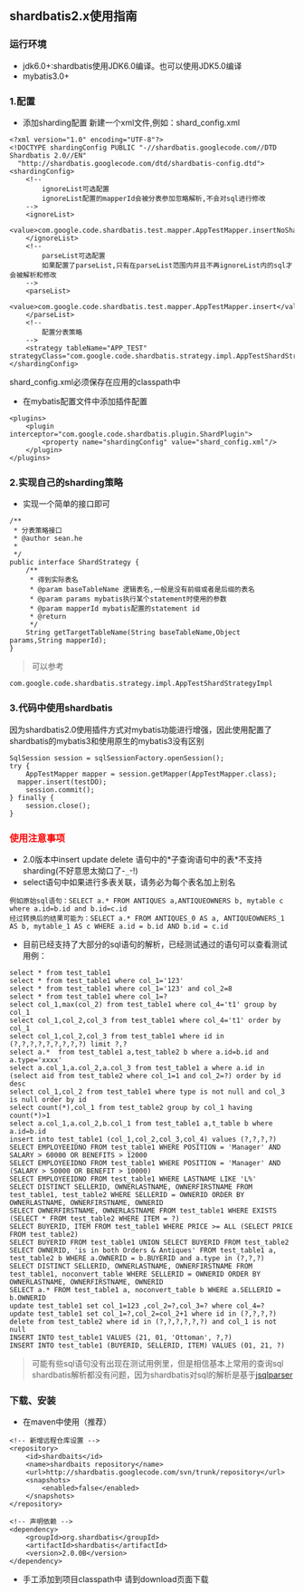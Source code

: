 ## shardbatis2.x使用指南 ##
### 运行环境 ###
  * jdk6.0+:shardbatis使用JDK6.0编译。也可以使用JDK5.0编译
  * mybatis3.0+
### 1.配置 ###
  * 添加sharding配置
新建一个xml文件,例如：shard\_config.xml
```
<?xml version="1.0" encoding="UTF-8"?>
<!DOCTYPE shardingConfig PUBLIC "-//shardbatis.googlecode.com//DTD Shardbatis 2.0//EN"
  "http://shardbatis.googlecode.com/dtd/shardbatis-config.dtd">
<shardingConfig>
	<!--
		ignoreList可选配置
		ignoreList配置的mapperId会被分表参加忽略解析,不会对sql进行修改
	-->
	<ignoreList>
		<value>com.google.code.shardbatis.test.mapper.AppTestMapper.insertNoShard</value>
	</ignoreList>
	<!-- 
		parseList可选配置
		如果配置了parseList,只有在parseList范围内并且不再ignoreList内的sql才会被解析和修改
	-->
	<parseList>
		<value>com.google.code.shardbatis.test.mapper.AppTestMapper.insert</value>
	</parseList>
	<!-- 
		配置分表策略
	-->
	<strategy tableName="APP_TEST" strategyClass="com.google.code.shardbatis.strategy.impl.AppTestShardStrategyImpl"/>      
</shardingConfig>
```
shard\_config.xml必须保存在应用的classpath中
  * 在mybatis配置文件中添加插件配置
```
<plugins>
	<plugin interceptor="com.google.code.shardbatis.plugin.ShardPlugin">
		<property name="shardingConfig" value="shard_config.xml"/>
	</plugin>
</plugins> 
```

### 2.实现自己的sharding策略 ###
  * 实现一个简单的接口即可
```
/**
 * 分表策略接口
 * @author sean.he
 *
 */
public interface ShardStrategy {
	/**
	 * 得到实际表名
	 * @param baseTableName 逻辑表名,一般是没有前缀或者是后缀的表名
	 * @param params mybatis执行某个statement时使用的参数
	 * @param mapperId mybatis配置的statement id
	 * @return
	 */
	String getTargetTableName(String baseTableName,Object params,String mapperId);
}
```
> 可以参考
```
com.google.code.shardbatis.strategy.impl.AppTestShardStrategyImpl
```

### 3.代码中使用shardbatis ###
因为shardbatis2.0使用插件方式对mybatis功能进行增强，因此使用配置了shardbatis的mybatis3和使用原生的mybatis3没有区别
```
SqlSession session = sqlSessionFactory.openSession();
try {
	AppTestMapper mapper = session.getMapper(AppTestMapper.class);
  mapper.insert(testDO);
	session.commit();
} finally {
	session.close();
}
```

### <font color='red'>使用注意事项</font> ###
  * 2.0版本中insert update delete 语句中的\*子查询语句中的表\*不支持sharding(不好意思太拗口了-`_`-!)
  * select语句中如果进行多表关联，请务必为每个表名加上别名
```
例如原始sql语句：SELECT a.* FROM ANTIQUES a,ANTIQUEOWNERS b, mytable c where a.id=b.id and b.id=c.id
经过转换后的结果可能为：SELECT a.* FROM ANTIQUES_0 AS a, ANTIQUEOWNERS_1 AS b, mytable_1 AS c WHERE a.id = b.id AND b.id = c.id
```
  * 目前已经支持了大部分的sql语句的解析，已经测试通过的语句可以查看测试用例：
```
select * from test_table1
select * from test_table1 where col_1='123'
select * from test_table1 where col_1='123' and col_2=8
select * from test_table1 where col_1=?
select col_1,max(col_2) from test_table1 where col_4='t1' group by col_1
select col_1,col_2,col_3 from test_table1 where col_4='t1' order by col_1
select col_1,col_2,col_3 from test_table1 where id in (?,?,?,?,?,?,?,?,?) limit ?,?
select a.*  from test_table1 a,test_table2 b where a.id=b.id and a.type='xxxx'
select a.col_1,a.col_2,a.col_3 from test_table1 a where a.id in (select aid from test_table2 where col_1=1 and col_2=?) order by id desc
select col_1,col_2 from test_table1 where type is not null and col_3 is null order by id
select count(*),col_1 from test_table2 group by col_1 having count(*)>1
select a.col_1,a.col_2,b.col_1 from test_table1 a,t_table b where a.id=b.id
insert into test_table1 (col_1,col_2,col_3,col_4) values (?,?,?,?)
SELECT EMPLOYEEIDNO FROM test_table1 WHERE POSITION = 'Manager' AND SALARY > 60000 OR BENEFITS > 12000
SELECT EMPLOYEEIDNO FROM test_table1 WHERE POSITION = 'Manager' AND (SALARY > 50000 OR BENEFIT > 10000)
SELECT EMPLOYEEIDNO FROM test_table1 WHERE LASTNAME LIKE 'L%'
SELECT DISTINCT SELLERID, OWNERLASTNAME, OWNERFIRSTNAME FROM test_table1, test_table2 WHERE SELLERID = OWNERID ORDER BY OWNERLASTNAME, OWNERFIRSTNAME, OWNERID
SELECT OWNERFIRSTNAME, OWNERLASTNAME FROM test_table1 WHERE EXISTS (SELECT * FROM test_table2 WHERE ITEM = ?)
SELECT BUYERID, ITEM FROM test_table1 WHERE PRICE >= ALL (SELECT PRICE FROM test_table2)
SELECT BUYERID FROM test_table1 UNION SELECT BUYERID FROM test_table2
SELECT OWNERID, 'is in both Orders & Antiques' FROM test_table1 a, test_table2 b WHERE a.OWNERID = b.BUYERID and a.type in (?,?,?)
SELECT DISTINCT SELLERID, OWNERLASTNAME, OWNERFIRSTNAME FROM test_table1, noconvert_table WHERE SELLERID = OWNERID ORDER BY OWNERLASTNAME, OWNERFIRSTNAME, OWNERID
SELECT a.* FROM test_table1 a, noconvert_table b WHERE a.SELLERID = b.OWNERID 
update test_table1 set col_1=123 ,col_2=?,col_3=? where col_4=?
update test_table1 set col_1=?,col_2=col_2+1 where id in (?,?,?,?)
delete from test_table2 where id in (?,?,?,?,?,?) and col_1 is not null
INSERT INTO test_table1 VALUES (21, 01, 'Ottoman', ?,?)
INSERT INTO test_table1 (BUYERID, SELLERID, ITEM) VALUES (01, 21, ?)
```
> 可能有些sql语句没有出现在测试用例里，但是相信基本上常用的查询sql shardbatis解析都没有问题，因为shardbatis对sql的解析是基于<a href='http://jsqlparser.sourceforge.net/'>jsqlparser</a>

### 下载、安装 ###
  * 在maven中使用（推荐）
```
<!-- 新增远程仓库设置 -->
<repository>
	<id>shardbaits</id>
	<name>shardbaits repository</name>
	<url>http://shardbatis.googlecode.com/svn/trunk/repository</url>
	<snapshots>
		<enabled>false</enabled>
	</snapshots>
</repository>

<!-- 声明依赖 -->
<dependency>
	<groupId>org.shardbatis</groupId>
	<artifactId>shardbatis</artifactId>
	<version>2.0.0B</version>
</dependency>
```
  * 手工添加到项目classpath中
请到download页面下载